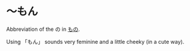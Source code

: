 # ～もん

Abbreviation of the の in [もの](もの).

Using 「もん」 sounds very feminine and a little cheeky (in a cute way).